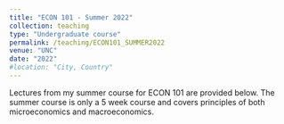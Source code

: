 ```yaml
---
title: "ECON 101 - Summer 2022"
collection: teaching
type: "Undergraduate course"
permalink: /teaching/ECON101_SUMMER2022
venue: "UNC"
date: "2022" 
#location: "City, Country"
---
```


Lectures from my summer course for ECON 101 are provided below. The summer course is only a 5 week course and covers principles of both microeconomics and macroeconomics.

<!---
Heading 1
======

Heading 2
======

Heading 3
======

--->
